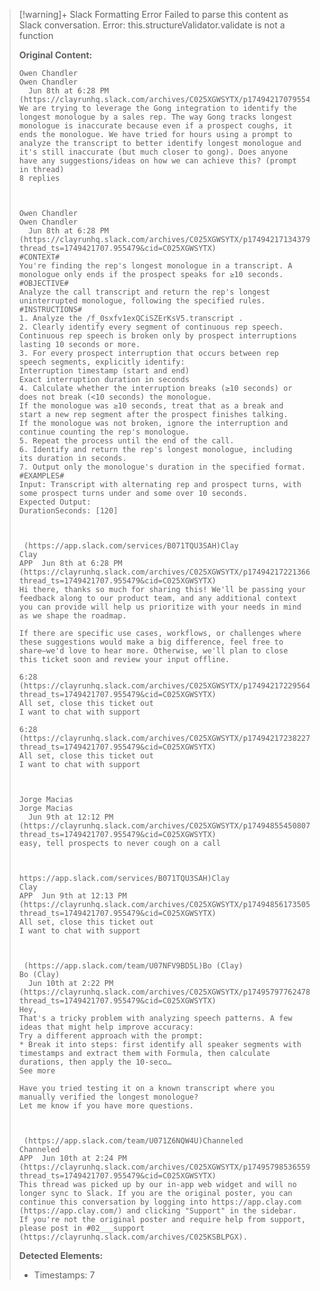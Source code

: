 >[!warning]+ Slack Formatting Error
> Failed to parse this content as Slack conversation.
> Error: this.structureValidator.validate is not a function
>
> **Original Content:**
>
> ```
> Owen Chandler
> Owen Chandler
>   Jun 8th at 6:28 PM (https://clayrunhq.slack.com/archives/C025XGWSYTX/p1749421707955479)
> We are trying to leverage the Gong integration to identify the longest monologue by a sales rep. The way Gong tracks longest monologue is inaccurate because even if a prospect coughs, it ends the monologue. We have tried for hours using a prompt to analyze the transcript to better identify longest monologue and it's still inaccurate (but much closer to gong). Does anyone have any suggestions/ideas on how we can achieve this? (prompt in thread)
> 8 replies
> 
> 
> 
> Owen Chandler
> Owen Chandler
>   Jun 8th at 6:28 PM (https://clayrunhq.slack.com/archives/C025XGWSYTX/p1749421713437949?thread_ts=1749421707.955479&cid=C025XGWSYTX)
> #CONTEXT#
> You're finding the rep's longest monologue in a transcript. A monologue only ends if the prospect speaks for ≥10 seconds.
> #OBJECTIVE#
> Analyze the call transcript and return the rep's longest uninterrupted monologue, following the specified rules.
> #INSTRUCTIONS#
> 1. Analyze the /f_0sxfv1exQCiSZErKsV5.transcript .
> 2. Clearly identify every segment of continuous rep speech. Continuous rep speech is broken only by prospect interruptions lasting 10 seconds or more.
> 3. For every prospect interruption that occurs between rep speech segments, explicitly identify:
> Interruption timestamp (start and end)
> Exact interruption duration in seconds
> 4. Calculate whether the interruption breaks (≥10 seconds) or does not break (<10 seconds) the monologue.
> If the monologue was ≥10 seconds, treat that as a break and start a new rep segment after the prospect finishes talking.
> If the monologue was not broken, ignore the interruption and continue counting the rep's monologue.
> 5. Repeat the process until the end of the call.
> 6. Identify and return the rep's longest monologue, including its duration in seconds.
> 7. Output only the monologue's duration in the specified format.
> #EXAMPLES#
> Input: Transcript with alternating rep and prospect turns, with some prospect turns under and some over 10 seconds.
> Expected Output:
> DurationSeconds: [120]
> 
> 
> 
>  (https://app.slack.com/services/B071TQU3SAH)Clay
> Clay
> APP  Jun 8th at 6:28 PM (https://clayrunhq.slack.com/archives/C025XGWSYTX/p1749421722136699?thread_ts=1749421707.955479&cid=C025XGWSYTX)
> Hi there, thanks so much for sharing this! We'll be passing your feedback along to our product team, and any additional context you can provide will help us prioritize with your needs in mind as we shape the roadmap.
> 
> If there are specific use cases, workflows, or challenges where these suggestions would make a big difference, feel free to share—we'd love to hear more. Otherwise, we'll plan to close this ticket soon and review your input offline.
> 
> 6:28 (https://clayrunhq.slack.com/archives/C025XGWSYTX/p1749421722956409?thread_ts=1749421707.955479&cid=C025XGWSYTX)
> All set, close this ticket out
> I want to chat with support
> 
> 6:28 (https://clayrunhq.slack.com/archives/C025XGWSYTX/p1749421723822739?thread_ts=1749421707.955479&cid=C025XGWSYTX)
> All set, close this ticket out
> I want to chat with support
> 
> 
> 
> Jorge Macias
> Jorge Macias
>   Jun 9th at 12:12 PM (https://clayrunhq.slack.com/archives/C025XGWSYTX/p1749485545080789?thread_ts=1749421707.955479&cid=C025XGWSYTX)
> easy, tell prospects to never cough on a call 
> 
> 
> 
> https://app.slack.com/services/B071TQU3SAH)Clay
> Clay
> APP  Jun 9th at 12:13 PM (https://clayrunhq.slack.com/archives/C025XGWSYTX/p1749485617350569?thread_ts=1749421707.955479&cid=C025XGWSYTX)
> All set, close this ticket out
> I want to chat with support
> 
> 
> 
>  (https://app.slack.com/team/U07NFV9BD5L)Bo (Clay)
> Bo (Clay)
>   Jun 10th at 2:22 PM (https://clayrunhq.slack.com/archives/C025XGWSYTX/p1749579776247889?thread_ts=1749421707.955479&cid=C025XGWSYTX)
> Hey,
> That's a tricky problem with analyzing speech patterns. A few ideas that might help improve accuracy:
> Try a different approach with the prompt:
> * Break it into steps: first identify all speaker segments with timestamps and extract them with Formula, then calculate durations, then apply the 10-seco…
> See more
> 
> Have you tried testing it on a known transcript where you manually verified the longest monologue?
> Let me know if you have more questions.
> 
> 
> 
>  (https://app.slack.com/team/U071Z6NQW4U)Channeled
> Channeled
> APP  Jun 10th at 2:24 PM (https://clayrunhq.slack.com/archives/C025XGWSYTX/p1749579853655949?thread_ts=1749421707.955479&cid=C025XGWSYTX)
> This thread was picked up by our in-app web widget and will no longer sync to Slack. If you are the original poster, you can continue this conversation by logging into https://app.clay.com (https://app.clay.com/) and clicking "Support" in the sidebar. If you're not the original poster and require help from support, please post in #02___support (https://clayrunhq.slack.com/archives/C025KSBLPGX).
> ```
>
> **Detected Elements:**
> - Timestamps: 7